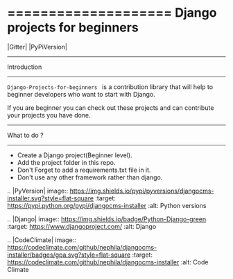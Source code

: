 ====================
Django projects for beginners
====================

|Gitter| |PyPiVersion| 


************
Introduction
************

``Django-Projects-for-beginners
`` is a contribution library that will help to beginner developers who want to start with Django.

If you are beginner you can check out these projects and can contribute your projects you have done.


************
What to do ? 
************

* Create a Django project(Beginner level).
* Add the project folder in this repo.
* Don't Forget to add a requirements.txt file in it.
* Don't use any other framework rather than django.

.. |PyVersion| image:: https://img.shields.io/pypi/pyversions/djangocms-installer.svg?style=flat-square
    :target: https://pypi.python.org/pypi/djangocms-installer
    :alt: Python versions


.. |Django| image:: https://img.shields.io/badge/Python-Django-green
   :target: https://www.djangoproject.com/
    :alt: Django

.. |CodeClimate| image:: https://codeclimate.com/github/nephila/djangocms-installer/badges/gpa.svg?style=flat-square
   :target: https://codeclimate.com/github/nephila/djangocms-installer
   :alt: Code Climate
